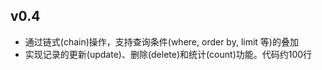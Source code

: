 ## v0.4
* 通过链式(chain)操作，支持查询条件(where, order by, limit 等)的叠加
* 实现记录的更新(update)、删除(delete)和统计(count)功能。代码约100行
